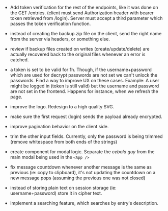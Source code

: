 - Add token verification for the rest of the endpoints, like it was done on the GET /entries. (client must send Authorization header with bearer token retrieved from /login). Server must accept a third parameter which passes the token verification function.

- instead of creating the backup.zip file on the client, send the right name from the server via headers, or something else.

- review if backup files created on writes (create/update/delete) are actually recovered back to the original files whenever an error is catched.

- a token is set to be valid for 1h. Though, if the username+password which are used for decrypt passwords are not set we can't unlock the passwords. Find a way to improve UX on these cases. Example: A user might be logged in (token is still valid) but the username and password are not set in the frontend. Happens for instance, when we refresh the page.

- improve the logo. Redesign to a high quality SVG.

- make sure the first request (login) sends the payload already encrypted.

- improve pagination behavior on the client side.

- trim the other input fields. Currently, only the password is being trimmed (remove whitespace from both ends of the strings)

- create component for modal logic. Separate the _cebola guy_ from the main modal being used in the `<App />`

- fix message countdown whenever another message is the same as previous (ie: copy to clipboard), it's not updating the countdown on a new message pops (assuming the previous one was not closed)

- instead of storing plain text on session storage (ie: username+password) store it in cipher text.

- implement a searching feature, which searches by entry's description.

